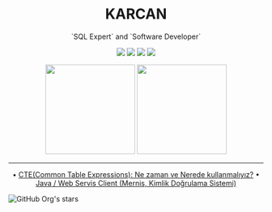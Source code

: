 <h1 align="center">
    KARCAN
</h1>
<p align="center">
 `SQL Expert` and `Software Developer`
</p>

<p align="center">
<a href="https://www.linkedin.com/in/karcanozbal/"><img src="https://img.shields.io/badge/LINKEDIN-D14836?style=for-the-badge&logo=linkedin&logoColor=white&color=blue"></a>
<a href="https://karcanozbal.medium.com/"><img src="https://img.shields.io/badge/MEDIUM-D14836?style=for-the-badge&logo=medium&logoColor=white&color=gray"></a>
<a href="https://www.instagram.com/karcan.js"><img src="https://img.shields.io/badge/INSTAGRAM-D14836?style=for-the-badge&logo=instagram&logoColor=white&color=red"></a>
<a href="https://www.patreon.com/karcan"><img src="https://img.shields.io/badge/PATREON-D14836?style=for-the-badge&logo=patreon&logoColor=white&color=orange"></a>
</p>

<p align="center">
    <img height=177 src="https://github-readme-stats.vercel.app/api?username=karcan&show_icons=true&bg_color=0d1117&text_color=bdc3c7&title_color=f1c40f&icon_color=f1c40f&hide_border=true"> <img height=177 src="https://github-readme-stats.vercel.app/api/top-langs/?username=karcan&bg_color=0d1117&text_color=bdc3c7&title_color=f1c40f&hide_border=true&layout=compact&langs_count=7">
</p>

* * *

<p align="center">
• <a href="https://karcanozbal.medium.com/cte-common-table-expressions-ne-zaman-ve-nerede-kullanmal%C4%B1y%C4%B1z-a791ed8731ee">CTE(Common Table Expressions): Ne zaman ve Nerede kullanmalıyız?</a>
• <a href="https://karcanozbal.medium.com/java-web-servis-client-mernis-kimlik-do%C4%9Frulama-sistemi-86163b6286f9">Java / Web Servis Client (Mernis, Kimlik Doğrulama Sistemi)</a>
</p>

<img alt="GitHub Org's stars" src="https://img.shields.io/github/stars/karcan?color=red&label=stars&logo=github&style=for-the-badge">
